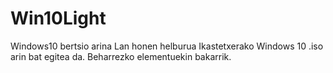# Win10Light
Windows10 bertsio arina
Lan honen helburua Ikastetxerako Windows 10 .iso arin bat egitea da. Beharrezko elementuekin bakarrik.
